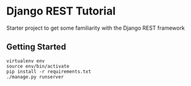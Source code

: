 # Django REST Tutorial #

Starter project to get some familiarity with the Django REST framework

## Getting Started ##
```
virtualenv env
source env/bin/activate
pip install -r requirements.txt
./manage.py runserver
```
